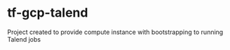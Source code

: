 # tf-gcp-talend
Project created to provide compute instance with bootstrapping to running Talend jobs
